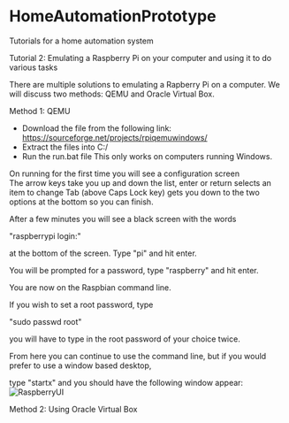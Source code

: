 # HomeAutomationPrototype
Tutorials for a home automation system

Tutorial 2: Emulating a Raspberry Pi on your computer and using it to do various tasks

There are multiple solutions to emulating a Rapberry Pi on a computer. We will discuss two methods: QEMU and Oracle Virtual Box.

Method 1: QEMU
- Download the file from the following link: https://sourceforge.net/projects/rpiqemuwindows/ 
- Extract the files into C:/
- Run the run.bat file
This only works on computers running Windows.

On running for the first time you will see a configuration screen  
The arrow keys take you up and down the list, enter or return selects an item to change
Tab (above Caps Lock key) gets you down to the two options at the bottom so you can finish.

After a few minutes you will see a black screen with the words

"raspberrypi login:"

at the bottom of the screen. Type "pi" and hit enter.

You will be prompted for a password, type "raspberry" and hit enter.


You are now on the Raspbian command line.

If you wish to set a root password, type

"sudo passwd root"

you will have to type in the root password of your choice twice.

From here you can continue to use the command line, but if you would prefer to use a window based desktop,

type "startx" and you should have the following window appear:
![RaspberryUI](https://user-images.githubusercontent.com/71849675/221509913-16800139-a48f-456e-aba3-9450b3d5104f.png)


Method 2: Using Oracle Virtual Box
